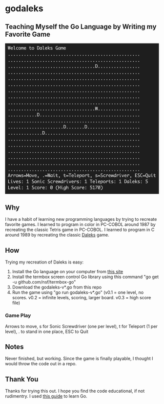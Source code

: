# godaleks
## Teaching Myself the Go Language by Writing my Favorite Game
![Game Board](https://github.com/DennisFaucher/godaleks/blob/main/images/godaleks-v0.3.png)
## Why
I have a habit of learning new programming languages by trying to recreate favorite games. I learned to program in color in PC-COBOL around 1987 by recreating the classic Tetris game in PC-COBOL. I learned to program in C around 1989 by recreating the classic [Daleks](https://macintoshgarden.org/games/daleks-forever) game. 

## How
Trying my recreation of Daleks is easy:
1. Install the Go language on your computer from [this site](https://golang.org/doc/install)
2. Install the termbox screen control Go library using this command "go get -u github.com/nsf/termbox-go"
3. Download the godaleks-v*.go from this repo
4. Run the game using "go run godaleks-v*.go" (v0.1 = one level, no scores. v0.2 = infinite levels, scoring, larger board. v0.3 = high score file)

### Game Play
Arrows to move, s for Sonic Screwdriver (one per level), t for Teleport (1 per level), . to stand in one place, ESC to Quit

## Notes
Never finished, but working. Since the game is finally playable, I thought I would throw the code out in a repo.

## Thank You
Thanks for trying this out. I hope you find the code educational, if not rudimentry. I used [this guide](https://www.golang-book.com/books/intro) to learn Go.
